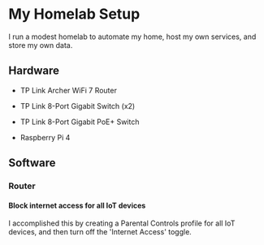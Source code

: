 # My Homelab Setup

I run a modest homelab to automate my home, host my own services, and store my own data.

## Hardware

- TP Link Archer WiFi 7 Router

- TP Link 8-Port Gigabit Switch (x2)

- TP Link 8-Port Gigabit PoE+ Switch

- Raspberry Pi 4

## Software

### Router

#### Block internet access for all IoT devices

I accomplished this by creating a Parental Controls profile for all IoT devices, and then turn off the 'Internet Access' toggle.
